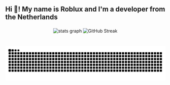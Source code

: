 <h2 align="left">Hi 👋! My name is Roblux and I'm a developer from the Netherlands</h2>

###

<div align="center">
  <img src="https://github-readme-stats.vercel.app/api?username=RobIux&hide_title=true&show_icons=true&include_all_commits=true&count_private=true&disable_animations=false&theme=dark&locale=en&hide_border=true" height="150" alt="stats graph"  />
  <img src="https://streak-stats.demolab.com?user=RobIux&theme=dark&hide_border=true&mode=weekly" alt="GitHub Streak" />
</div>

###

<br clear="both">

<img src="https://raw.githubusercontent.com/RobIux/RobIux/output/snake.svg" alt="Snake animation" />

###
